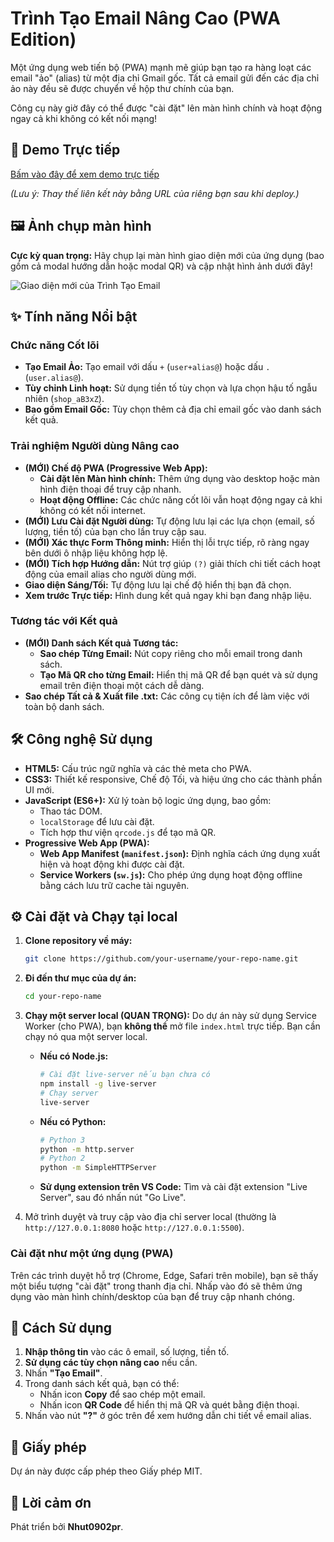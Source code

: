 # Trình Tạo Email Nâng Cao (PWA Edition)

Một ứng dụng web tiến bộ (PWA) mạnh mẽ giúp bạn tạo ra hàng loạt các email "ảo" (alias) từ một địa chỉ Gmail gốc. Tất cả email gửi đến các địa chỉ ảo này đều sẽ được chuyển về hộp thư chính của bạn.

Công cụ này giờ đây có thể được "cài đặt" lên màn hình chính và hoạt động ngay cả khi không có kết nối mạng!

## 🚀 Demo Trực tiếp

[Bấm vào đây để xem demo trực tiếp](https://nhut0902-pr.github.io/gmail-plus-generato/)

*(Lưu ý: Thay thế liên kết này bằng URL của riêng bạn sau khi deploy.)*

## 🖼️ Ảnh chụp màn hình

**Cực kỳ quan trọng:** Hãy chụp lại màn hình giao diện mới của ứng dụng (bao gồm cả modal hướng dẫn hoặc modal QR) và cập nhật hình ảnh dưới đây!

![Giao diện mới của Trình Tạo Email](https://via.placeholder.com/600x400.png?text=Cập+nhật+ảnh+chụp+màn+hình+ở+đây)

## ✨ Tính năng Nổi bật

### Chức năng Cốt lõi
- **Tạo Email Ảo:** Tạo email với dấu `+` (`user+alias@`) hoặc dấu `.` (`user.alias@`).
- **Tùy chỉnh Linh hoạt:** Sử dụng tiền tố tùy chọn và lựa chọn hậu tố ngẫu nhiên (`shop_aB3xZ`).
- **Bao gồm Email Gốc:** Tùy chọn thêm cả địa chỉ email gốc vào danh sách kết quả.

### Trải nghiệm Người dùng Nâng cao
- **(MỚI) Chế độ PWA (Progressive Web App):**
    - **Cài đặt lên Màn hình chính:** Thêm ứng dụng vào desktop hoặc màn hình điện thoại để truy cập nhanh.
    - **Hoạt động Offline:** Các chức năng cốt lõi vẫn hoạt động ngay cả khi không có kết nối internet.
- **(MỚI) Lưu Cài đặt Người dùng:** Tự động lưu lại các lựa chọn (email, số lượng, tiền tố) của bạn cho lần truy cập sau.
- **(MỚI) Xác thực Form Thông minh:** Hiển thị lỗi trực tiếp, rõ ràng ngay bên dưới ô nhập liệu không hợp lệ.
- **(MỚI) Tích hợp Hướng dẫn:** Nút trợ giúp `(?)` giải thích chi tiết cách hoạt động của email alias cho người dùng mới.
- **Giao diện Sáng/Tối:** Tự động lưu lại chế độ hiển thị bạn đã chọn.
- **Xem trước Trực tiếp:** Hình dung kết quả ngay khi bạn đang nhập liệu.

### Tương tác với Kết quả
- **(MỚI) Danh sách Kết quả Tương tác:**
    - **Sao chép Từng Email:** Nút copy riêng cho mỗi email trong danh sách.
    - **Tạo Mã QR cho từng Email:** Hiển thị mã QR để bạn quét và sử dụng email trên điện thoại một cách dễ dàng.
- **Sao chép Tất cả & Xuất file .txt:** Các công cụ tiện ích để làm việc với toàn bộ danh sách.

## 🛠️ Công nghệ Sử dụng

- **HTML5:** Cấu trúc ngữ nghĩa và các thẻ meta cho PWA.
- **CSS3:** Thiết kế responsive, Chế độ Tối, và hiệu ứng cho các thành phần UI mới.
- **JavaScript (ES6+):** Xử lý toàn bộ logic ứng dụng, bao gồm:
    - Thao tác DOM.
    - `localStorage` để lưu cài đặt.
    - Tích hợp thư viện `qrcode.js` để tạo mã QR.
- **Progressive Web App (PWA):**
    - **Web App Manifest (`manifest.json`):** Định nghĩa cách ứng dụng xuất hiện và hoạt động khi được cài đặt.
    - **Service Workers (`sw.js`):** Cho phép ứng dụng hoạt động offline bằng cách lưu trữ cache tài nguyên.

## ⚙️ Cài đặt và Chạy tại local

1.  **Clone repository về máy:**
    ```bash
    git clone https://github.com/your-username/your-repo-name.git
    ```
2.  **Đi đến thư mục của dự án:**
    ```bash
    cd your-repo-name
    ```
3.  **Chạy một server local (QUAN TRỌNG):**
    Do dự án này sử dụng Service Worker (cho PWA), bạn **không thể** mở file `index.html` trực tiếp. Bạn cần chạy nó qua một server local.
    - **Nếu có Node.js:**
      ```bash
      # Cài đặt live-server nếu bạn chưa có
      npm install -g live-server
      # Chạy server
      live-server
      ```
    - **Nếu có Python:**
      ```bash
      # Python 3
      python -m http.server
      # Python 2
      python -m SimpleHTTPServer
      ```
    - **Sử dụng extension trên VS Code:** Tìm và cài đặt extension "Live Server", sau đó nhấn nút "Go Live".

4.  Mở trình duyệt và truy cập vào địa chỉ server local (thường là `http://127.0.0.1:8080` hoặc `http://127.0.0.1:5500`).

### Cài đặt như một ứng dụng (PWA)
Trên các trình duyệt hỗ trợ (Chrome, Edge, Safari trên mobile), bạn sẽ thấy một biểu tượng "cài đặt" trong thanh địa chỉ. Nhấp vào đó sẽ thêm ứng dụng vào màn hình chính/desktop của bạn để truy cập nhanh chóng.

## 📖 Cách Sử dụng

1.  **Nhập thông tin** vào các ô email, số lượng, tiền tố.
2.  **Sử dụng các tùy chọn nâng cao** nếu cần.
3.  Nhấn **"Tạo Email"**.
4.  Trong danh sách kết quả, bạn có thể:
    - Nhấn icon **Copy** <i class="fas fa-copy"></i> để sao chép một email.
    - Nhấn icon **QR Code** <i class="fas fa-qrcode"></i> để hiển thị mã QR và quét bằng điện thoại.
5.  Nhấn vào nút **"?"** ở góc trên để xem hướng dẫn chi tiết về email alias.

## 📝 Giấy phép

Dự án này được cấp phép theo Giấy phép MIT.

## 💖 Lời cảm ơn

Phát triển bởi **Nhut0902pr**.
